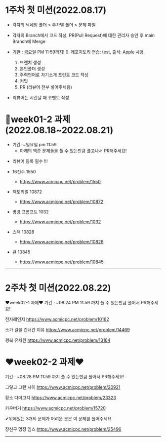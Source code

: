 # 1주차 첫 미션(2022.08.17)
- 각자의 닉네임 폴더 > 주차별 폴더 > 문제 파일
- 각자의 Branch에서 코드 작성, PR(Pull Request)에 대한 관리자 승인 후 main Branch에 Merge
- 기한 : 금요일 PM 11:59까지!
    0. 레포지토리 연습: test, 출석: Apple 사용
    1. 브랜치 생성
    2. 본인폴더 생성
    3. 주력언어로 자기소개 프린트 코드 작성
    4. 커밋
    5. PR (리뷰어 전부 넣어주세용)
    
- 리뷰어는 시간날 때 코멘트 작성

# 🎁week01-2 과제(2022.08.18~2022.08.21)

- 기간: ~일요일 pm 11:59
  - 아래의 백준 문제들을 풀 수 있는만큼 풀고나서 PR해주세요!
* 리뷰어 등록 필수 !!!

- 16진수 1550
  - https://www.acmicpc.net/problem/1550

- 팩토리얼 10872  
  - https://www.acmicpc.net/problem/10872

- 명령 프롬프트 1032
  - https://www.acmicpc.net/problem/1032

- 스택 10828
  - https://www.acmicpc.net/problem/10828

- 큐 10845
  - https://www.acmicpc.net/problem/10845

---
# 2주차 첫 미션(2022.08.22)
❤week02-1 과제❤
기간 : ~08.24 PM 11:59 까지
풀 수 있는만큼 풀어서 PR해주세요!

전자레인지
https://www.acmicpc.net/problem/10162

소가 길을 건너간 이유
https://www.acmicpc.net/problem/14469

행복 유치원
https://www.acmicpc.net/problem/13164

# ❤week02-2 과제❤
기간 : ~08.28 PM 11:59 까지
풀 수 있는만큼 풀어서 PR해주세요!

그렇고 그런 사이
https://www.acmicpc.net/problem/20921

황소 다마고치
https://www.acmicpc.net/problem/23323

카우버거
https://www.acmicpc.net/problem/15720

✔위에있는 3개의 문제가 어려운 분은
이 문제를 풀어주세요

장신구 명장 임스
https://www.acmicpc.net/problem/25496

---

